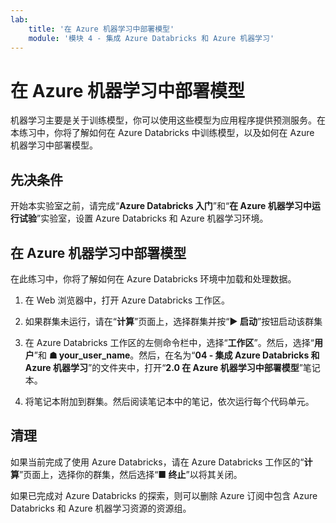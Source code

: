 ```yaml
---
lab:
    title: '在 Azure 机器学习中部署模型'
    module: '模块 4 - 集成 Azure Databricks 和 Azure 机器学习'
---
```


# 在 Azure 机器学习中部署模型

机器学习主要是关于训练模型，你可以使用这些模型为应用程序提供预测服务。在本练习中，你将了解如何在 Azure Databricks 中训练模型，以及如何在 Azure 机器学习中部署模型。

## 先决条件

开始本实验室之前，请完成“**Azure Databricks 入门**”和“**在 Azure 机器学习中运行试验**”实验室，设置 Azure Databricks 和 Azure 机器学习环境。

## 在 Azure 机器学习中部署模型

在此练习中，你将了解如何在 Azure Databricks 环境中加载和处理数据。

1. 在 Web 浏览器中，打开 Azure Databricks 工作区。

1. 如果群集未运行，请在“**计算**”页面上，选择群集并按“**&#9654;  启动**”按钮启动该群集

1. 在 Azure Databricks 工作区的左侧命令栏中，选择“**工作区**”。然后，选择“**用户**”和 **&#9751; your_user_name**。然后，在名为“**04 - 集成 Azure Databricks 和 Azure 机器学习**”的文件夹中，打开“**2.0 在 Azure 机器学习中部署模型**”笔记本。

1. 将笔记本附加到群集。然后阅读笔记本中的笔记，依次运行每个代码单元。

## 清理

如果当前完成了使用 Azure Databricks，请在 Azure Databricks 工作区的“**计算**”页面上，选择你的群集，然后选择“**&#9632; 终止**”以将其关闭。

如果已完成对 Azure Databricks 的探索，则可以删除 Azure 订阅中包含 Azure Databricks 和 Azure 机器学习资源的资源组。
